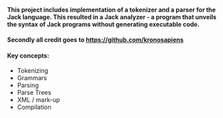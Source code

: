 #### This project includes implementation of a tokenizer and a parser for the Jack language. This resulted in a Jack analyzer - a program that unveils the syntax of Jack programs without generating executable code.

#### Secondly all credit goes to https://github.com/kronosapiens

#### Key concepts:
* Tokenizing
* Grammars
* Parsing
* Parse Trees
* XML / mark-up
* Compilation